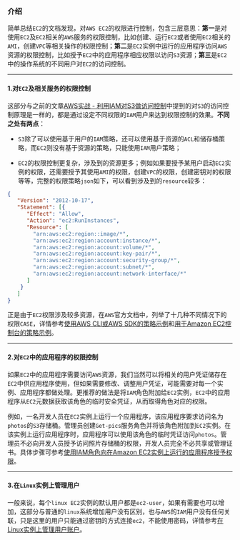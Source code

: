 ### **介绍**

简单总结`EC2`的文档发现，对`AWS EC2`的权限进行控制，包含三层意思：**第一**是对使用`EC2`及`EC2`相关的`AWS`服务的权限控制，比如创建、运行`EC2`或者使用`EC2`相关的`AMI`，创建`VPC`等相关操作的权限控制；**第二**是`EC2`实例中运行的应用程序访问`AWS`资源的权限控制，比如授予`EC2`中的应用程序相应权限以访问`S3`资源；**第三**是`EC2`中的操作系统的不同用户对`EC2`的访问控制。

---

#### **1.对`EC2`及相关服务的权限控制**

这部分与之前的文章[AWS实战 - 利用IAM对S3做访问控制][1]中提到的对`S3`的访问控制原理是一样的，都是通过设定不同权限的`IAM`用户来达到权限控制的效果。**不同之处有两点**：

- `S3`除了可以使用基于用户的`IAM`策略，还可以使用基于资源的`ACL`和储存桶策略，而`EC2`则没有基于资源的策略，只能使用`IAM`用户策略；  

- `EC2`的权限控制更复杂，涉及到的资源更多；例如如果要授予某用户启动`EC2`实例的权限，还需要授予其使用`AMI`的权限，创建`VPC`的权限，创建密钥对的权限等等，完整的权限策略`json`如下，可以看到涉及到的`resource`较多：  

```json
{
   "Version": "2012-10-17",
   "Statement": [{
      "Effect": "Allow",
      "Action": "ec2:RunInstances",
      "Resource": [
        "arn:aws:ec2:region::image/*",
        "arn:aws:ec2:region:account:instance/*",
        "arn:aws:ec2:region:account:volume/*",
        "arn:aws:ec2:region:account:key-pair/*",
        "arn:aws:ec2:region:account:security-group/*",
        "arn:aws:ec2:region:account:subnet/*",
        "arn:aws:ec2:region:account:network-interface/*"
      ]
    }
   ]
}
```

正是由于`EC2`权限涉及较多资源，在`AWS`官方文档中，列举了十几种不同情况下的权限`CASE`，详情参考[使用AWS CLI或AWS SDK的策略示例][2]和[用于Amazon EC2控制台的策略示例][3]。

---

#### **2.对`EC2`中的应用程序的权限控制**

如果`EC2`中的应用程序需要访问`AWS`资源，我们当然可以将相关的用户凭证储存在`EC2`中供应用程序使用，但如果需要修改、调整用户凭证，可能需要对每一个实例、应用程序都做处理。更推荐的做法是将`IAM`角色附加给`EC2`实例，`EC2`中的应用程序从`EC2`元数据获取该角色的临时安全凭证，从而取得角色对应的权限。

例如，一名开发人员在`EC2`实例上运行一个应用程序，该应用程序要求访问名为`photos`的`S3`存储桶。管理员创建`Get-pics`服务角色并将该角色附加到`EC2`实例。在该实例上运行应用程序时，应用程序可以使用该角色的临时凭证访问`photos`。管理员不必向开发人员授予访问照片存储桶的权限，开发人员完全不必共享或管理证书。具体步骤可参考[使用IAM角色向在Amazon EC2实例上运行的应用程序授予权限][4]。

---

#### **3.在`Linux`实例上管理用户**

一般来说，每个`linux EC2`实例的默认用户都是`ec2-user`，如果有需要也可以增加，这部分与普通的`linux`系统增加用户没有区别，也与`AWS`的`IAM`用户没有任何关联，只是这里的用户只能通过密钥的方式连接`ec2`，不能使用密码，详情参考[在Linux实例上管理用户账户][5]。


  [1]: https://segmentfault.com/a/1190000017263099
  [2]: https://docs.aws.amazon.com/zh_cn/AWSEC2/latest/UserGuide/ExamplePolicies_EC2.html?shortFooter=true
  [3]: https://docs.aws.amazon.com/zh_cn/AWSEC2/latest/UserGuide/iam-policies-ec2-console.html?shortFooter=true
  [4]: https://docs.aws.amazon.com/zh_cn/IAM/latest/UserGuide/id_roles_use_switch-role-ec2.html?shortFooter=true
  [5]: https://docs.aws.amazon.com/zh_cn/AWSEC2/latest/UserGuide/managing-users.html?shortFooter=true